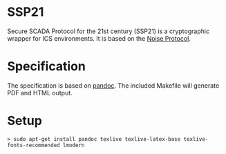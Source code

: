 # SSP21

Secure SCADA Protocol for the 21st century (SSP21) is a cryptographic wrapper for ICS environments. It is based on the [Noise Protocol](http://noiseprotocol.org/).

# Specification

The specification is based on [pandoc](http://pandoc.org/). The included Makefile will generate PDF and HTML output.

# Setup

```
> sudo apt-get install pandoc texlive texlive-latex-base texlive-fonts-recommended lmodern
```
